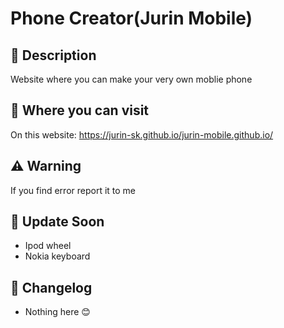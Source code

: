 # Phone Creator(Jurin Mobile)
## 📖 Description
Website where you can make your very own moblie phone
## 🛜 Where you can visit
On this website: https://jurin-sk.github.io/jurin-mobile.github.io/
## ⚠️ Warning
If you find error report it to me
## 🔄️ Update Soon
* Ipod wheel
* Nokia keyboard
## 📰 Changelog
* Nothing here 😊
